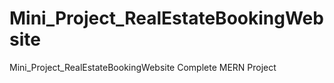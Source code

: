 # Mini_Project_RealEstateBookingWebsite
Mini_Project_RealEstateBookingWebsite Complete MERN Project
